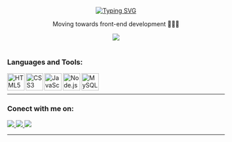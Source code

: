 <p align="center">
<a href="https://git.io/typing-svg"><img src="https://readme-typing-svg.demolab.com?font=Lato&size=30&duration=3000&pause=1000&color=F70000&center=true&vCenter=true&width=440&lines=Hello+welcome%2C+I+am+Daniel+%F0%9F%91%A8%F0%9F%8F%BB%E2%80%8D%F0%9F%92%BB;I+am+brazilian+front-end+developer" alt="Typing SVG" /></a>
</p>

<div align="center">
    <p>Moving towards front-end development 👨‍💻🚀</p>
    <img src="https://komarev.com/ghpvc/?username=your-constDevDaniel&label=Visitors&style=for-the-badge"/>
</div>
<br>

 
 <h3> Languages and Tools:</h3>
 <p>
    <img align="left" alt="HTML5" width="40px" src="https://cdn.jsdelivr.net/gh/devicons/devicon/icons/html5/html5-original.svg"/>
    <img align="left" alt="CSS3" width="40px" src="https://cdn.jsdelivr.net/gh/devicons/devicon/icons/css3/css3-original.svg"/>
    <img align="left" alt="JavaScript" width="40px" src="https://cdn.jsdelivr.net/gh/devicons/devicon/icons/javascript/javascript-original.svg"/>
    <img align="left" alt="Node.js" width="40px" src="https://cdn.jsdelivr.net/gh/devicons/devicon/icons/nodejs/nodejs-original.svg"/>
    <img align="left" alt="MySQL" width="40px" src="https://cdn.jsdelivr.net/gh/devicons/devicon/icons/mysql/mysql-original.svg"/>
</p>

<br>
<br>
<hr>

<h3>Conect with me on:</h3>
<p>
    <a href="https://www.linkedin.com/in/constdevdaniel/">
        <img src="https://img.shields.io/badge/linkedin-%230077B5.svg?&style=for-the-badge&logo=linkedin&logoColor=white" />
    </a>  
    <a href="mailto:danielazoulay2010@gmail.com">
        <img src="https://img.shields.io/badge/Gmail-D14836?style=for-the-badge&logo=gmail&logoColor=white"/>        
    </a>
    <a href="https://t.me/DanielAzoulay">
        <img src="https://img.shields.io/badge/Telegram-2CA5E0?style=for-the-badge&logo=telegram&logoColor=white"/>        
    </a>
</p>

<hr>
